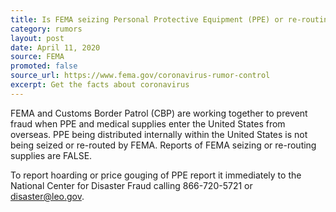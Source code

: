 ```yaml
---
title: Is FEMA seizing Personal Protective Equipment (PPE) or re-routing medical supplies when it's delivered to the United States?
category: rumors
layout: post
date: April 11, 2020
source: FEMA
promoted: false
source_url: https://www.fema.gov/coronavirus-rumor-control
excerpt: Get the facts about coronavirus
---
```


FEMA and Customs Border Patrol (CBP) are working together to prevent fraud when PPE and medical supplies enter the United States from overseas. PPE being distributed internally within the United States is not being seized or re-routed by FEMA. Reports of FEMA seizing or re-routing supplies are FALSE.

To report hoarding or price gouging of PPE report it immediately to the National Center for Disaster Fraud calling 866-720-5721 or [disaster@leo.gov](mailto:disaster@leo.gov).